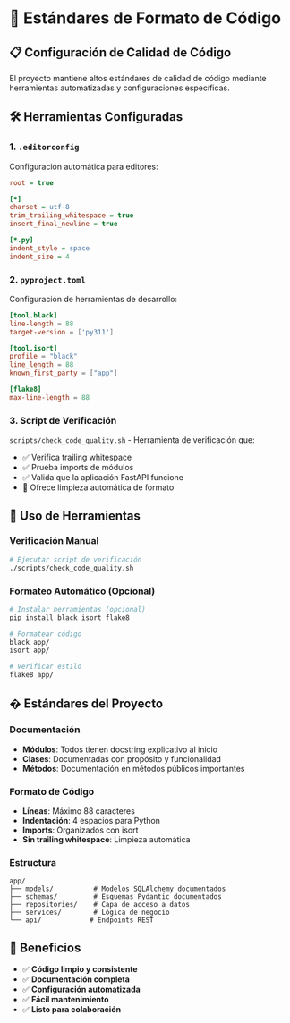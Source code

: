 # 🧹 Estándares de Formato de Código

## 📋 Configuración de Calidad de Código

El proyecto mantiene altos estándares de calidad de código mediante herramientas automatizadas y configuraciones específicas.

## 🛠️ Herramientas Configuradas

### 1. `.editorconfig`
Configuración automática para editores:
```ini
root = true

[*]
charset = utf-8
trim_trailing_whitespace = true
insert_final_newline = true

[*.py]
indent_style = space
indent_size = 4
```

### 2. `pyproject.toml`
Configuración de herramientas de desarrollo:
```toml
[tool.black]
line-length = 88
target-version = ['py311']

[tool.isort]
profile = "black"
line_length = 88
known_first_party = ["app"]

[flake8]
max-line-length = 88
```

### 3. Script de Verificación
`scripts/check_code_quality.sh` - Herramienta de verificación que:
- ✅ Verifica trailing whitespace
- ✅ Prueba imports de módulos
- ✅ Valida que la aplicación FastAPI funcione
- 🧹 Ofrece limpieza automática de formato

## 🚀 Uso de Herramientas

### Verificación Manual
```bash
# Ejecutar script de verificación
./scripts/check_code_quality.sh
```

### Formateo Automático (Opcional)
```bash
# Instalar herramientas (opcional)
pip install black isort flake8

# Formatear código
black app/
isort app/

# Verificar estilo
flake8 app/
```

## � Estándares del Proyecto

### Documentación
- **Módulos**: Todos tienen docstring explicativo al inicio
- **Clases**: Documentadas con propósito y funcionalidad
- **Métodos**: Documentación en métodos públicos importantes

### Formato de Código
- **Líneas**: Máximo 88 caracteres
- **Indentación**: 4 espacios para Python
- **Imports**: Organizados con isort
- **Sin trailing whitespace**: Limpieza automática

### Estructura
```
app/
├── models/          # Modelos SQLAlchemy documentados
├── schemas/         # Esquemas Pydantic documentados  
├── repositories/    # Capa de acceso a datos
├── services/        # Lógica de negocio
└── api/            # Endpoints REST
```

## 🎯 Beneficios

- ✅ **Código limpio y consistente**
- ✅ **Documentación completa** 
- ✅ **Configuración automatizada**
- ✅ **Fácil mantenimiento**
- ✅ **Listo para colaboración**